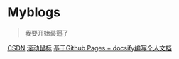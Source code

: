 # Myblogs
> 我要开始装逼了

[CSDN](https://blog.csdn.net/m0_37965018)
[滚动鼠标](#introduction)
[基于Github Pages + docsify编写个人文档](https://dgrt.cn/a/1317584.html?action=onClick)
